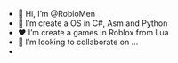 - 👋 Hi, I’m @RobloMen
- 👀 I’m create a OS in C#, Asm and Python
- ❤ I’m create a games in Roblox from Lua
- 💞️ I’m looking to collaborate on ...
- 
<!---
RobloMen/RobloMen is a ✨ special ✨ repository because its `README.md` (this file) appears on your GitHub profile.
You can click the Preview link to take a look at your changes.
--->
